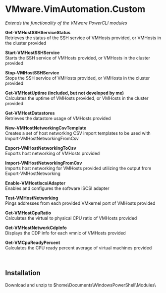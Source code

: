 # VMware.VimAutomation.Custom
*Extends the functionality of the VMware PowerCLI modules*  

**Get-VMHostSSHServiceStatus**  
Retrieves the status of the SSH service of VMHosts provided, or VMHosts in the cluster provided

**Start-VMHostSSHService**  
Starts the SSH service of VMHosts provided, or VMHosts in the cluster provided

**Stop-VMHostSSHService**  
Stops the SSH service of VMHosts provided, or VMHosts in the cluster provided

**Get-VMHostUptime (included, but not developed by me)**  
Calculates the uptime of VMHosts provided, or VMHosts in the cluster provided

**Get-VMHostDatastores**  
Retrieves the datastore usage of VMHosts provided

**New-VMHostNetworkingCsvTemplate**  
Creates a set of host networking CSV import templates to be used with Import-VMHostNetworkingFromCsv

**Export-VMHostNetworkingToCsv**  
Exports host networking of VMHosts provided

**Import-VMHostNetworkingFromCsv**  
Imports host networking for VMHosts provided utilizing the output from Export-VMHostNetworking

**Enable-VMHostIscsiAdapter**  
Enables and configures the software iSCSI adapter

**Test-VMHostNetworking**  
Pings addresses from each provided VMkernel port of VMHosts provided

**Get-VMHostCpuRatio**  
Calculates the virtual to physical CPU ratio of VMHosts provided

**Get-VMHostNetworkCdpInfo**  
Displays the CDP info for each vmnic of VMHosts provided

**Get-VMCpuReadyPercent**  
Calculates the CPU ready percent average of virtual machines provided

<br />

Installation
--------------
Download and unzip to $home\Documents\WindowsPowerShell\Modules\

